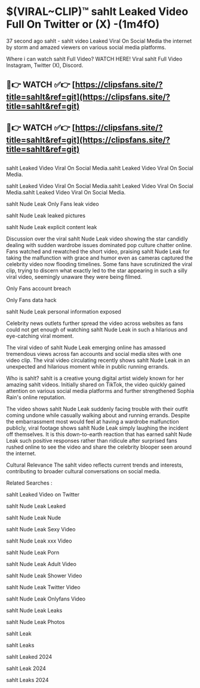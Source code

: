 # $(VIRAL~CLIP)™ sahlt Leaked Video Full On Twitter or (X) -(1m4fO)
37 second ago sahlt - sahlt video Leaked Viral On Social Media the internet by storm and amazed viewers on various social media platforms.

Where i can watch sahlt Full Video? WATCH HERE! Viral sahlt Full Video Instagram, Twitter (X), Discord.

## 🔴👉 WATCH ✅👉 [https://clipsfans.site/?title=sahlt&ref=git](https://clipsfans.site/?title=sahlt&ref=git)
## 🔴👉 WATCH ✅👉 [https://clipsfans.site/?title=sahlt&ref=git](https://clipsfans.site/?title=sahlt&ref=git)
##
sahlt Leaked Video Viral On Social Media.sahlt Leaked Video Viral On Social Media.

sahlt Leaked Video Viral On Social Media.sahlt Leaked Video Viral On Social Media.sahlt Leaked Video Viral On Social Media.

sahlt Nude Leak Only Fans leak video

sahlt Nude Leak leaked pictures

sahlt Nude Leak explicit content leak

Discussion over the viral sahlt Nude Leak video showing the star candidly dealing with sudden wardrobe issues dominated pop culture chatter online. Fans watched and rewatched the short video, praising sahlt Nude Leak for taking the malfunction with grace and humor even as cameras captured the celebrity video now flooding timelines. Some fans have scrutinized the viral clip, trying to discern what exactly led to the star appearing in such a silly viral video, seemingly unaware they were being filmed.


Only Fans account breach

Only Fans data hack

sahlt Nude Leak personal information exposed

Celebrity news outlets further spread the video across websites as fans could not get enough of watching sahlt Nude Leak in such a hilarious and eye-catching viral moment.


The viral video of sahlt Nude Leak emerging online has amassed tremendous views across fan accounts and social media sites with one video clip. The viral video circulating recently shows sahlt Nude Leak in an unexpected and hilarious moment while in public running errands.


Who is sahlt? sahlt is a creative young digital artist widely known for her amazing sahlt videos. Initially shared on TikTok, the video quickly gained attention on various social media platforms and further strengthened Sophia Rain's online reputation.

The video shows sahlt Nude Leak suddenly facing trouble with their outfit coming undone while casually walking about and running errands. Despite the embarrassment most would feel at having a wardrobe malfunction publicly, viral footage shows sahlt Nude Leak simply laughing the incident off themselves. It is this down-to-earth reaction that has earned sahlt Nude Leak such positive responses rather than ridicule after surprised fans rushed online to see the video and share the celebrity blooper seen around the internet.

Cultural Relevance The sahlt video reflects current trends and interests, contributing to broader cultural conversations on social media.

Related Searches :

sahlt Leaked Video on Twitter

sahlt Nude Leak Leaked

sahlt Nude Leak Nude

sahlt Nude Leak Sexy Video

sahlt Nude Leak xxx Video

sahlt Nude Leak Porn

sahlt Nude Leak Adult Video

sahlt Nude Leak Shower Video

sahlt Nude Leak Twitter Video

sahlt Nude Leak Onlyfans Video

sahlt Nude Leak Leaks

sahlt Nude Leak Photos

sahlt Leak

sahlt Leaks

sahlt Leaked 2024

sahlt Leak 2024

sahlt Leaks 2024
